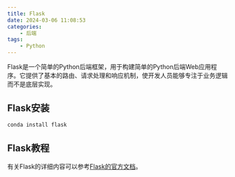 ```yaml
---
title: Flask
date: 2024-03-06 11:08:53
categories:
    - 后端
tags:
    - Python
---
```


Flask是一个简单的Python后端框架，用于构建简单的Python后端Web应用程序。它提供了基本的路由、请求处理和响应机制，使开发人员能够专注于业务逻辑而不是底层实现。

<!--more-->

## Flask安装

```bash
conda install flask
```

## Flask教程

有关Flask的详细内容可以参考[Flask的官方文档](https://flask.org.cn/en/stable/)。
